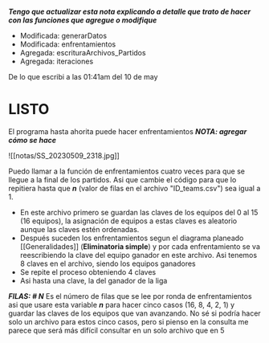 ***Tengo que actualizar esta nota explicando a detalle que trato de hacer con las funciones que agregue o modifique***
 - Modificada: generarDatos
 - Modificada: enfrentamientos
 - Agregada: escrituraArchivos_Partidos
 - Agregada: iteraciones

De lo que escribi a las 01:41am del 10 de may 

# LISTO

El programa hasta ahorita puede hacer enfrentamientos 
***NOTA: agregar cómo se hace***

![[notas/SS_20230509_2318.jpg]]

Puedo llamar a la función de enfrentamientos cuatro veces para que  se llegue a la final de los partidos. Asi que cambie el código para que lo repitiera hasta que ***n*** (valor de filas en el archivo "ID_teams.csv") sea igual a 1. 
- En este archivo primero se guardan las claves de los equipos del 0 al 15 (16 equipos), la asignación de equipos a estas claves es aleatorio aunque las claves estén ordenadas.
- Después suceden los enfrentamientos segun el diagrama planeado [[Generalidades]] (**Eliminatoria simple**)  y por cada enfrentamiento se va reescribiendo la clave del equipo ganador en este archivo. Asi tenemos 8 claves en el archivo, siendo los equipos ganadores
- Se repite el proceso obteniendo 4 claves
- Asi hasta una clave, la del ganador de la liga

***FILAS: # N*** Es el número de filas que se lee por ronda de enfrentamientos
asi que usare esta variable ***n*** para hacer cinco casos (16, 8, 4, 2, 1) y guardar las claves de los equipos que van avanzando. No sé si podría hacer solo un archivo para estos cinco casos, pero si pienso en la consulta me parece que será más difícil consultar en un solo archivo que en 5

